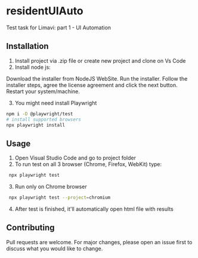 # residentUIAuto
Test task for Limavi: part 1 - UI Automation

## Installation
1. Install project via .zip file or create new project and clone on Vs Code
2. Install node js: 

Download the installer from NodeJS WebSite.
Run the installer.
Follow the installer steps, agree the license agreement and click the next button.
Restart your system/machine.

3. You might need install Playwright
```bash
npm i -D @playwright/test
# install supported browsers
npx playwright install
```

## Usage
1. Open Visual Studio Code and go to project folder
2. To run test on all 3 browser (Chrome, Firefox, WebKit) type: 
```bash
 npx playwright test
```
3. Run only on Chrome browser 
```bash
 npx playwright test --project=chromium
```
4. After test is finished, it'll automatically open html file with results

## Contributing
Pull requests are welcome. For major changes, please open an issue first to discuss what you would like to change.
